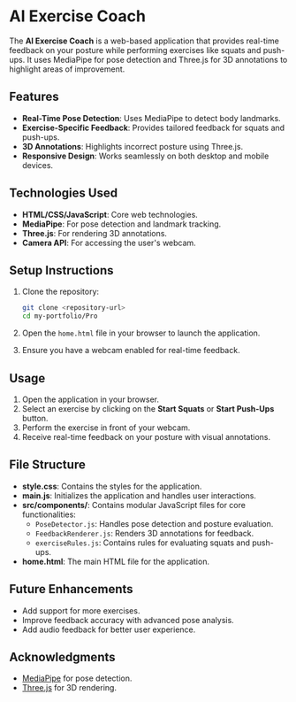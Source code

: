 # AI Exercise Coach

The **AI Exercise Coach** is a web-based application that provides real-time feedback on your posture while performing exercises like squats and push-ups. It uses MediaPipe for pose detection and Three.js for 3D annotations to highlight areas of improvement.

## Features

- **Real-Time Pose Detection**: Uses MediaPipe to detect body landmarks.
- **Exercise-Specific Feedback**: Provides tailored feedback for squats and push-ups.
- **3D Annotations**: Highlights incorrect posture using Three.js.
- **Responsive Design**: Works seamlessly on both desktop and mobile devices.

## Technologies Used

- **HTML/CSS/JavaScript**: Core web technologies.
- **MediaPipe**: For pose detection and landmark tracking.
- **Three.js**: For rendering 3D annotations.
- **Camera API**: For accessing the user's webcam.

## Setup Instructions

1. Clone the repository:
   ```bash
   git clone <repository-url>
   cd my-portfolio/Pro
   ```

2. Open the `home.html` file in your browser to launch the application.

3. Ensure you have a webcam enabled for real-time feedback.

## Usage

1. Open the application in your browser.
2. Select an exercise by clicking on the **Start Squats** or **Start Push-Ups** button.
3. Perform the exercise in front of your webcam.
4. Receive real-time feedback on your posture with visual annotations.

## File Structure

- **style.css**: Contains the styles for the application.
- **main.js**: Initializes the application and handles user interactions.
- **src/components/**: Contains modular JavaScript files for core functionalities:
  - `PoseDetector.js`: Handles pose detection and posture evaluation.
  - `FeedbackRenderer.js`: Renders 3D annotations for feedback.
  - `exerciseRules.js`: Contains rules for evaluating squats and push-ups.
- **home.html**: The main HTML file for the application.

## Future Enhancements

- Add support for more exercises.
- Improve feedback accuracy with advanced pose analysis.
- Add audio feedback for better user experience.


## Acknowledgments

- [MediaPipe](https://mediapipe.dev/) for pose detection.
- [Three.js](https://threejs.org/) for 3D rendering.
